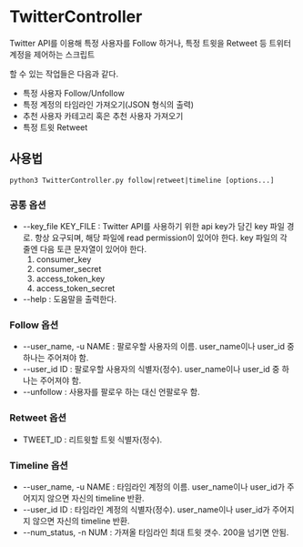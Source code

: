 # TwitterController

Twitter API를 이용해 특정 사용자를 Follow 하거나, 특정 트윗을 Retweet 등 트위터 계정을 제어하는 스크립트

할 수 있는 작업들은 다음과 같다.
* 특정 사용자 Follow/Unfollow
* 특정 계정의 타임라인 가져오기(JSON 형식의 출력)
* 추천 사용자 카테고리 혹은 추천 사용자 가져오기
* 특정 트윗 Retweet

## 사용법

```
python3 TwitterController.py follow|retweet|timeline [options...]
```
### 공통 옵션
* --key_file KEY_FILE : Twitter API를 사용하기 위한 api key가 담긴 key 파일 경로. 항상 요구되며, 해당 파일에 read permission이 있어야 한다. key 파일의 각 줄엔 다음 토큰 문자열이 있어야 한다.
    1. consumer_key
    2. consumer_secret
    3. access_token_key
    4. access_token_secret
* --help : 도움말을 출력한다.
    
### Follow 옵션
* --user_name, -u NAME : 팔로우할 사용자의 이름. user_name이나 user_id 중 하나는 주어져야 함.
* --user_id ID : 팔로우할 사용자의 식별자(정수). user_name이나 user_id 중 하나는 주어져야 함.
* --unfollow : 사용자를 팔로우 하는 대신 언팔로우 함.

### Retweet 옵션
* TWEET_ID : 리트윗할 트윗 식별자(정수).

### Timeline 옵션
* --user_name, -u NAME : 타임라인 계정의 이름. user_name이나 user_id가 주어지지 않으면 자신의 timeline 반환.
* --user_id ID : 타임라인 계정의 식별자(정수). user_name이나 user_id가 주어지지 않으면 자신의 timeline 반환.
* --num_status, -n NUM : 가져올 타임라인 최대 트윗 갯수. 200을 넘기면 안됨.

